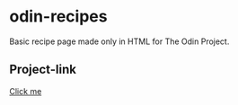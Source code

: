 # odin-recipes
Basic recipe page made only in HTML for The Odin Project.

## Project-link
[Click me](coopy498.github.io/odin-recipes)